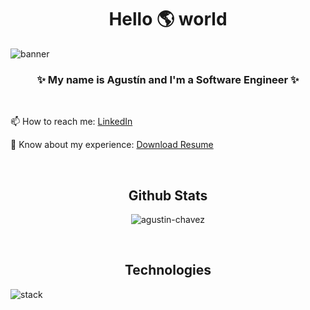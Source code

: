 <h1 align="center">Hello 🌎 world</h1>

![banner](https://github.com/agustin-chavez/agustin-chavez/assets/39955956/284ab5d8-f5d9-4631-befc-3b665e38032a)

<div align="center">
  <h3>✨ My name is <b>Agustín</b> and I'm a <b>Software Engineer</b> ✨</h3>
</div>

<br/>

<div>
  
  📫 How to reach me: [LinkedIn](https://www.linkedin.com/in/agustinchavez/)
  
  📄 Know about my experience: [Download Resume](https://agustin-chavez.github.io/pdf/CHAVEZ_AGUSTIN_RESUME.pdf)
  

</div>

<br/>

<div align="center">
  <h2>Github Stats</h2>
</div>

<p align="center"><img src="https://github-readme-streak-stats.herokuapp.com/?user=agustin-chavez&" alt="agustin-chavez" /></p>

<br/>

<div align="center">
  <h2>Technologies</h2>
</div>

![stack](https://github.com/agustin-chavez/agustin-chavez/assets/39955956/7835e32d-b834-4591-9f2c-d0b3f76881ec)
